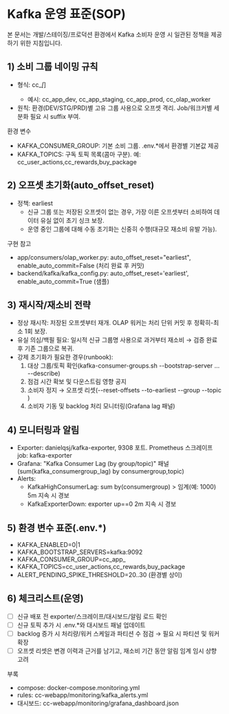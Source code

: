 # Kafka 운영 표준(SOP)

본 문서는 개발/스테이징/프로덕션 환경에서 Kafka 소비자 운영 시 일관된 정책을 제공하기 위한 지침입니다.

## 1) 소비 그룹 네이밍 규칙
- 형식: cc_<service>_<env>[_<role>]
  - 예시: cc_app_dev, cc_app_staging, cc_app_prod, cc_olap_worker
- 원칙: 환경(DEV/STG/PRD)별 고유 그룹 사용으로 오프셋 격리. Job/워크커별 세분화 필요 시 suffix 부여.

환경 변수
- KAFKA_CONSUMER_GROUP: 기본 소비 그룹. .env.*에서 환경별 기본값 제공
- KAFKA_TOPICS: 구독 토픽 목록(콤마 구분). 예: cc_user_actions,cc_rewards,buy_package

## 2) 오프셋 초기화(auto_offset_reset)
- 정책: earliest
  - 신규 그룹 또는 저장된 오프셋이 없는 경우, 가장 이른 오프셋부터 소비하여 데이터 유실 없이 초기 싱크 보장.
  - 운영 중인 그룹에 대해 수동 초기화는 신중히 수행(대규모 재소비 유발 가능).

구현 참고
- app/consumers/olap_worker.py: auto_offset_reset="earliest", enable_auto_commit=False (처리 완료 후 커밋)
- backend/kafka/kafka_config.py: auto_offset_reset='earliest', enable_auto_commit=True (샘플)

## 3) 재시작/재소비 전략
- 정상 재시작: 저장된 오프셋부터 재개. OLAP 워커는 처리 단위 커밋 후 정확히-최소 1회 보장.
- 유실 의심/백필 필요: 일시적 신규 그룹명 사용으로 과거부터 재소비 → 검증 완료 후 기존 그룹으로 복귀.
- 강제 초기화가 필요한 경우(runbook):
  1) 대상 그룹/토픽 확인(kafka-consumer-groups.sh --bootstrap-server ... --describe)
  2) 점검 시간 확보 및 다운스트림 영향 공지
  3) 소비자 정지 → 오프셋 리셋(--reset-offsets --to-earliest --group <name> --topic <t>)
  4) 소비자 기동 및 backlog 처리 모니터링(Grafana lag 패널)

## 4) 모니터링과 알림
- Exporter: danielqsj/kafka-exporter, 9308 포트. Prometheus 스크레이프 job: kafka-exporter
- Grafana: "Kafka Consumer Lag (by group/topic)" 패널(sum(kafka_consumergroup_lag) by consumergroup,topic)
- Alerts:
  - KafkaHighConsumerLag: sum by(consumergroup) > 임계(예: 1000) 5m 지속 시 경보
  - KafkaExporterDown: exporter up==0 2m 지속 시 경보

## 5) 환경 변수 표준(.env.*)
- KAFKA_ENABLED=0|1
- KAFKA_BOOTSTRAP_SERVERS=kafka:9092
- KAFKA_CONSUMER_GROUP=cc_app_<env>
- KAFKA_TOPICS=cc_user_actions,cc_rewards,buy_package
- ALERT_PENDING_SPIKE_THRESHOLD=20..30 (환경별 상이)

## 6) 체크리스트(운영)
- [ ] 신규 배포 전 exporter/스크레이프/대시보드/알림 로드 확인
- [ ] 신규 토픽 추가 시 .env.*와 대시보드 패널 업데이트
- [ ] backlog 증가 시 처리량/워커 스케일과 파티션 수 점검 → 필요 시 파티션 및 워커 확장
- [ ] 오프셋 리셋은 변경 이력과 근거를 남기고, 재소비 기간 동안 알림 임계 임시 상향 고려

부록
- compose: docker-compose.monitoring.yml
- rules: cc-webapp/monitoring/kafka_alerts.yml
- 대시보드: cc-webapp/monitoring/grafana_dashboard.json

